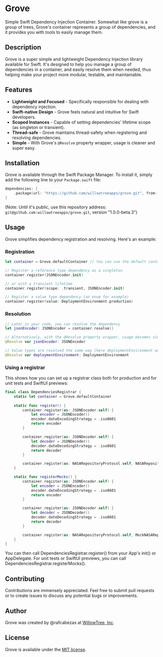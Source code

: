 # Grove
Simple Swift Dependency Injection Container.
Somewhat like grove is a group of trees, Grove's container represents a group of dependencies, and it provides you with tools to easily manage them.

## Description
Grove is a super simple and lightweight Dependency Injection library available for Swift. It's designed to help you manage a group of dependencies in a container, and easily resolve them when needed, thus helping make your project more modular, testable, and maintainable.

## Features
- **Lightweight and Focused** - Specifically responsible for dealing with dependency injection.
- **Swift-native Design** - Grove feels natural and intuitive for Swift developers.
- **Scoped Instances** - Capable of setting dependencies' lifetime scope (as singleton or transient).
- **Thread-safe** - Grove maintains thread-safety when registering and resolving dependencies.
- **Simple** - With Grove's `@Resolve` property wrapper, usage is cleaner and super easy.

## Installation
Grove is available through the Swift Package Manager. To install it, simply add the following line to your `Package.swift` file:

```swift
dependencies: [
    .package(url: "https://github.com/willowtreeapps/grove.git", from: "1.0.0")
]
```

(Note: Until it's public, use this repository address: `git@github.com:willowtreeapps/grove.git`, version "1.0.0-beta.3")

## Usage
Grove simplifies dependency registration and resolving. Here's an example:

### Registration

```swift
let container = Grove.defaultContainer // You can use the default container or create your own

// Register a reference type dependency as a singleton 
container.register(JSONEncoder.init)

// or with a transient lifetime
container.register(scope: .transient, JSONEncoder.init)

// Register a value type dependency (an enum for example)
container.register(value: DeploymentEnvironment.production)
```

### Resolution

```swift
// Later in your code, you can resolve the dependency
let jsonEncoder: JSONEncoder = container.resolve()

// Alternatively, with the @Resolve property wrapper, usage becomes simpler:
@Resolve var jsonEncoder: JSONEncoder

// Value types are resolved the same way (here deploymentEnvironment would be .production)
@Resolve var deploymentEnvironment: DeploymentEnvironment
```

### Using a registrar

This shows how you can set up a registrar class both for production and for unit tests and SwiftUI previews:

```swift
final class DependenciesRegistrar {
    static let container = Grove.defaultContainer
     
    static func register() {
        container.register(as: JSONEncoder.self) {
            let encoder = JSONEncoder()
            encoder.dateEncodingStrategy = .iso8601
            return encoder
        }

        container.register(as: JSONDecoder.self) {
            let decoder = JSONDecoder()
            decoder.dateDecodingStrategy = .iso8601
            return decoder
        }

        container.register(as: NASARepositoryProtocol.self, NASARepository.init)
    }

    static func registerMocks() {
        container.register(as: JSONEncoder.self) {
            let encoder = JSONEncoder()
            encoder.dateEncodingStrategy = .iso8601
            return encoder
        }

        container.register(as: JSONDecoder.self) {
            let decoder = JSONDecoder()
            decoder.dateDecodingStrategy = .iso8601
            return decoder
        }

        container.register(as: NASARepositoryProtocol.self, MockNASARepository.init)
    }
}
```

You can then call DependenciesRegistrar.register() from your App's init() or AppDelegate. For unit tests or SwiftUI previews, you can call DependenciesRegistrar.registerMocks().

## Contributing
Contributions are immensely appreciated. Feel free to submit pull requests or to create issues to discuss any potential bugs or improvements.

## Author
Grove was created by @rafcabezas at [WillowTree, Inc](https://willowtreeapps.com).

## License
Grove is available under the [MIT license](https://opensource.org/licenses/MIT).
